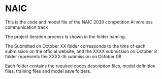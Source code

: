 # NAIC
This is the code and model file of the NAIC 2020 competition AI wireless communication track

The project iteration process is shown in the folder naming. 

The Submitted on October XX folder corresponds to the time of each submission on the official website, and the XXXX submission on October 8 folder represents the XXXX-th submission on October 08.

Each folder contains the required codes description files, model definition files, training files and model save folders.
